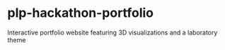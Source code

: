 # plp-hackathon-portfolio
Interactive portfolio website featuring 3D visualizations and a laboratory theme
